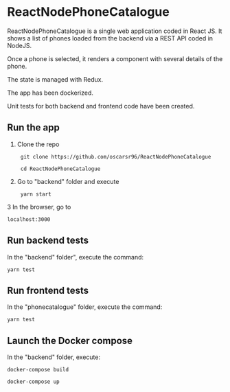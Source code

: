 # ReactNodePhoneCatalogue

ReactNodePhoneCatalogue is a single web application coded in React JS.
It shows a list of phones loaded from the backend via a REST API coded in NodeJS.

Once a phone is selected, it renders a component with several details of the phone.

The state is managed with Redux.

The app has been dockerized.

Unit tests for both backend and frontend code have been created.

## Run the app

1. Clone the repo

        git clone https://github.com/oscarsr96/ReactNodePhoneCatalogue
    
        cd ReactNodePhoneCatalogue
    
2. Go to "backend" folder and execute

        yarn start
    
3 In the browser, go to 

    localhost:3000
    
## Run backend tests

In the "backend" folder", execute the command:

    yarn test
    
## Run frontend tests

In the "phonecatalogue" folder, execute the command:

    yarn test
    
## Launch the Docker compose

In the "backend" folder, execute:

    docker-compose build
    
    docker-compose up
